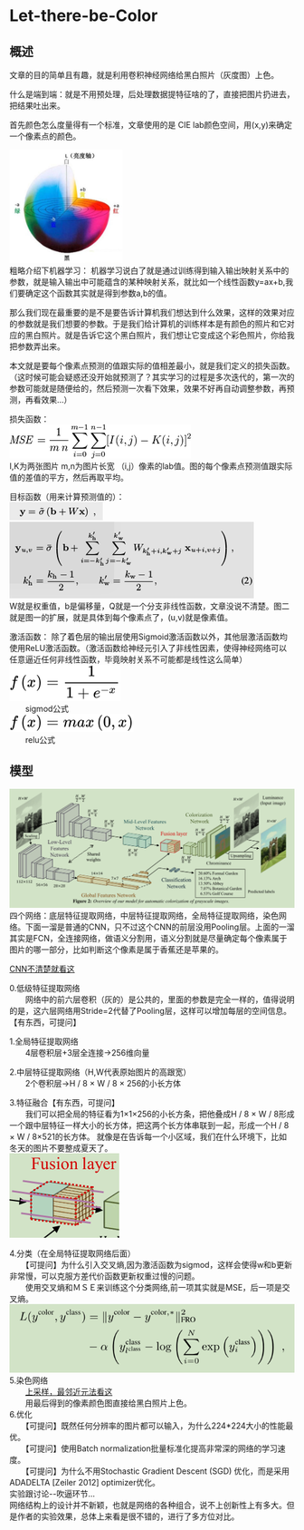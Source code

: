 # Let-there-be-Color
## 概述
文章的目的简单且有趣，就是利用卷积神经网络给黑白照片（灰度图）上色。

什么是端到端：就是不用预处理，后处理数据提特征啥的了，直接把图片扔进去，把结果吐出来。

首先颜色怎么度量得有一个标准，文章使用的是 CIE lab颜色空间，用(x,y)来确定一个像素点的颜色。

<img width="200" height="200" src="pictures/CIE.jpg"/>
<br>粗略介绍下机器学习：
机器学习说白了就是通过训练得到输入输出映射关系中的参数，就是输入输出中可能蕴含的某种映射关系，就比如一个线性函数y=ax+b,我们要确定这个函数其实就是得到参数a,b的值。  

那么我们现在最重要的是不是要告诉计算机我们想达到什么效果，这样的效果对应的参数就是我们想要的参数。于是我们给计算机的训练样本是有颜色的照片和它对应的黑白照片。就是告诉它这个黑白照片，我们想让它变成这个彩色照片，你给我把参数弄出来。  

本文就是要每个像素点预测的值跟实际的值相差最小，就是我们定义的损失函数。（这时候可能会疑惑还没开始就预测了？其实学习的过程是多次迭代的，第一次的参数可能就是随便给的，然后预测一次看下效果，效果不好再自动调整参数，再预测，再看效果...）  

损失函数：  
![](pictures/MSE.png )  
I,K为两张图片   m,n为图片长宽  （i,j）像素的lab值。图的每个像素点预测值跟实际值的差值的平方，然后再取平均。

目标函数（用来计算预测值的）：  
![](pictures/target1.png )  
![](pictures/target2.png )  
W就是权重值，b是偏移量，Q就是一个分支非线性函数，文章没说不清楚。图二就是图一的扩展，就是具体到每个像素点了，(u,v)就是像素值。

激活函数：
除了着色层的输出层使用Sigmoid激活函数以外，其他层激活函数均使用ReLU激活函数。（激活函数给神经元引入了非线性因素，使得神经网络可以任意逼近任何非线性函数，毕竟映射关系不可能都是线性这么简单）  
![](pictures/sig.svg )  
　　sigmod公式  
![](pictures/relu.svg )  
　　relu公式


## 模型
![](pictures/model.png)  
四个网络：底层特征提取网络，中层特征提取网络，全局特征提取网络，染色网络。下面一溜是普通的CNN，只不过这个CNN的前层没用Pooling层。上面的一溜其实是FCN，全连接网络，做语义分割用，语义分割就是尽量确定每个像素属于图片的哪一部分，比如判断这个像素是属于香蕉还是苹果的。

[CNN不清楚就看这](https://blog.csdn.net/qq_37813206/article/details/103431987)

0.低级特征提取网络  
　　网络中的前六层卷积（灰的）是公共的，里面的参数是完全一样的，值得说明的是，这六层网络用Stride=2代替了Pooling层，这样可以增加每层的空间信息。【有东西，可提问】

1.全局特征提取网络  
　　4层卷积层+3层全连接->256维向量

2.中层特征提取网络（H,W代表原始图片的高跟宽）  
　　2个卷积层->H / 8 × W / 8 × 256的小长方体

3.特征融合【有东西，可提问】  
　　我们可以把全局的特征看为1×1×256的小长方条，把他叠成H / 8 × W / 8形成一个跟中层特征一样大小的长方体，把这两个长方体串联到一起，形成一个H / 8 × W / 8×521的长方体。 就像是在告诉每一个小区域，我们在什么环境下，比如冬天的图片不要整成夏天了。  
![](pictures/fusion.png)  

4.分类（在全局特征提取网络后面）  
　　【可提问】为什么引入交叉熵,因为激活函数为sigmod，这样会使得w和b更新非常慢，可以克服方差代价函数更新权重过慢的问题。  
　　使用交叉熵和ＭＳＥ来训练这个分类网络,前一项其实就是MSE，后一项是交叉熵。  
![](pictures/classify.png)  
5.染色网络  
　　[上采样，最邻近元法看这](https://blog.csdn.net/stf1065716904/article/details/78450997)  
　　用最后得到的像素颜色图直接给黑白照片上色。  
6.优化  
　　【可提问】既然任何分辨率的图片都可以输入，为什么224*224大小的性能最优。  
　　【可提问】使用Batch normalization批量标准化提高非常深的网络的学习速度。  
　　【可提问】为什么不用Stochastic Gradient Descent (SGD) 优化，而是采用ADADELTA [Zeiler 2012] optimizer优化。  
实验跟讨论--吹逼环节...  
网络结构上的设计并不新颖，也就是网络的各种组合，说不上创新性上有多大。但是作者的实验效果，总体上来看是很不错的，进行了多方位对比。



   




